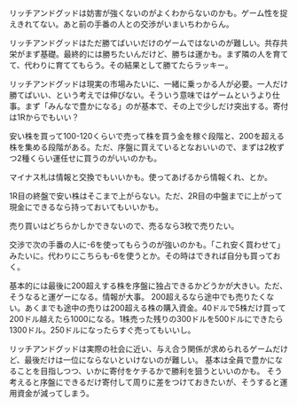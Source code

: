 リッチアンドグッドは妨害が強くないのがよくわからないのかも。ゲーム性を捉えきれてない。あと前の手番の人との交渉がいまいちわからん。

リッチアンドグッドはただ勝てばいいだけのゲームではないのが難しい。共存共栄がまず基礎。最終的には勝ちたいんだけど、勝ちは運かも。まず隣の人を育てて、代わりに育ててもらう。その結果として勝てたらラッキー。

リッチアンドグッドは現実の市場みたいに、一緒に乗っかる人が必要。一人だけ勝てばいい、という考えでは伸びない。そういう意味ではゲームというより仕事。まず「みんなで豊かになる」のが基本で、その上で少しだけ突出する。寄付は1Rからでもいい？

安い株を買って100-120くらいで売って株を買う金を稼ぐ段階と、200を超える株を集める段階がある。ただ、序盤に買えているとなおいいので、まずは2枚ずつ2種くらい運任せに買うのがいいのかも。

マイナス札は情報と交換でもいいかも。使ってあげるから情報くれ、とか。

1R目の終盤で安い株はそこまで上がらない。ただ、2R目の中盤までに上がって現金にできるなら持っておいてもいいかも。

売り買いはどちらかしかできないので、売るなら3枚で売りたい。

交渉で次の手番の人に-6を使ってもらうのが強いのかも。「これ安く買わせて」みたいに。代わりにこちらも-6を使うとか。その時はできれば自分も買っておく。

基本的には最後に200超えする株を序盤に独占できるかどうかが大きい。ただ、そうなると運ゲーになる。情報が大事。
200超えるなら途中でも売りたくない。あくまでも途中の売りは200超える株の購入資金。40ドルで5株だけ買って200ドル越えたら1000になる。1株売った残りの300ドルを500ドルにできたら1300ドル。250ドルになったらすぐ売ってもいいし。

リッチアンドグッドは実際の社会に近い、与え合う関係が求められるゲームだけど、最後だけは一位にならないといけないのが難しい。
基本は全員で豊かになることを目指しつつ、いかに寄付をケチるかで勝利を狙うといいのかも。
そう考えると序盤にできるだけ寄付して周りに差をつけておきたいが、そうすると運用資金が減ってしまう。
